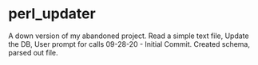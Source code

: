 # perl_updater
A down version of my abandoned project. 
Read a simple text file, Update the DB, User prompt for calls
09-28-20 - Initial Commit. Created schema, parsed out file.
